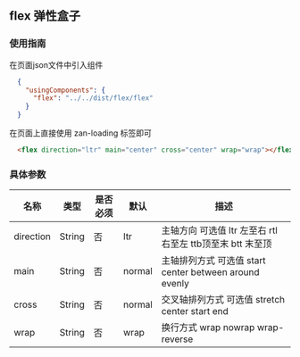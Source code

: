 ## flex 弹性盒子

### 使用指南
在页面json文件中引入组件
```json
  {
    "usingComponents": {
      "flex": "../../dist/flex/flex"
    }
  }
```

在页面上直接使用 zan-loading 标签即可
```html
  <flex direction="ltr" main="center" cross="center" wrap="wrap"></flex>
```

### 具体参数
| 名称       | 类型            |  是否必须  | 默认     | 描述                |
| -------   | -----------    | --------  | -----   | -----------------   |
| direction | String         |    否     | ltr     | 主轴方向 可选值 ltr 左至右 rtl右至左 ttb顶至末 btt 末至顶 |
| main      | String         |    否     |  normal | 主轴排列方式 可选值 start center between around evenly  |
| cross     | String         |    否     | normal  | 交叉轴排列方式 可选值 stretch center start end     |
| wrap      | String         |    否     | wrap    | 换行方式 wrap nowrap wrap-reverse      |
